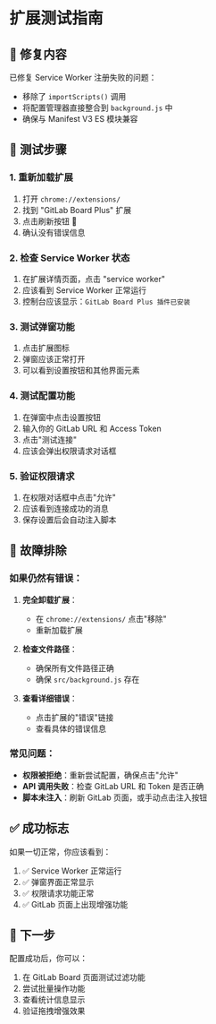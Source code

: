 # 扩展测试指南

## 🔧 修复内容

已修复 Service Worker 注册失败的问题：
- 移除了 `importScripts()` 调用
- 将配置管理器直接整合到 `background.js` 中
- 确保与 Manifest V3 ES 模块兼容

## 🧪 测试步骤

### 1. 重新加载扩展
1. 打开 `chrome://extensions/`
2. 找到 "GitLab Board Plus" 扩展
3. 点击刷新按钮 🔄
4. 确认没有错误信息

### 2. 检查 Service Worker 状态
1. 在扩展详情页面，点击 "service worker"
2. 应该看到 Service Worker 正常运行
3. 控制台应该显示：`GitLab Board Plus 插件已安装`

### 3. 测试弹窗功能
1. 点击扩展图标
2. 弹窗应该正常打开
3. 可以看到设置按钮和其他界面元素

### 4. 测试配置功能
1. 在弹窗中点击设置按钮
2. 输入你的 GitLab URL 和 Access Token
3. 点击"测试连接"
4. 应该会弹出权限请求对话框

### 5. 验证权限请求
1. 在权限对话框中点击"允许"
2. 应该看到连接成功的消息
3. 保存设置后会自动注入脚本

## 🐛 故障排除

### 如果仍然有错误：
1. **完全卸载扩展**：
   - 在 `chrome://extensions/` 点击"移除"
   - 重新加载扩展

2. **检查文件路径**：
   - 确保所有文件路径正确
   - 确保 `src/background.js` 存在

3. **查看详细错误**：
   - 点击扩展的"错误"链接
   - 查看具体的错误信息

### 常见问题：
- **权限被拒绝**：重新尝试配置，确保点击"允许"
- **API 调用失败**：检查 GitLab URL 和 Token 是否正确
- **脚本未注入**：刷新 GitLab 页面，或手动点击注入按钮

## ✅ 成功标志

如果一切正常，你应该看到：
1. ✅ Service Worker 正常运行
2. ✅ 弹窗界面正常显示
3. ✅ 权限请求功能正常
4. ✅ GitLab 页面上出现增强功能

## 📝 下一步

配置成功后，你可以：
1. 在 GitLab Board 页面测试过滤功能
2. 尝试批量操作功能
3. 查看统计信息显示
4. 验证拖拽增强效果 